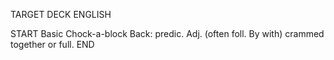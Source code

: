 TARGET DECK
ENGLISH

START
Basic
Chock-a-block
Back: predic. Adj. (often foll. By with) crammed together or full.
END
